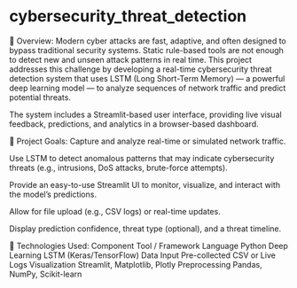 # cybersecurity_threat_detection
📌 Overview:
Modern cyber attacks are fast, adaptive, and often designed to bypass traditional security systems. Static rule-based tools are not enough to detect new and unseen attack patterns in real time. This project addresses this challenge by developing a real-time cybersecurity threat detection system that uses LSTM (Long Short-Term Memory) — a powerful deep learning model — to analyze sequences of network traffic and predict potential threats.

The system includes a Streamlit-based user interface, providing live visual feedback, predictions, and analytics in a browser-based dashboard.

🎯 Project Goals:
Capture and analyze real-time or simulated network traffic.

Use LSTM to detect anomalous patterns that may indicate cybersecurity threats (e.g., intrusions, DoS attacks, brute-force attempts).

Provide an easy-to-use Streamlit UI to monitor, visualize, and interact with the model’s predictions.

Allow for file upload (e.g., CSV logs) or real-time updates.

Display prediction confidence, threat type (optional), and a threat timeline.

🔧 Technologies Used:
Component	Tool / Framework
Language	Python
Deep Learning	LSTM (Keras/TensorFlow)
Data Input	Pre-collected CSV or Live Logs
Visualization	Streamlit, Matplotlib, Plotly
Preprocessing	Pandas, NumPy, Scikit-learn
